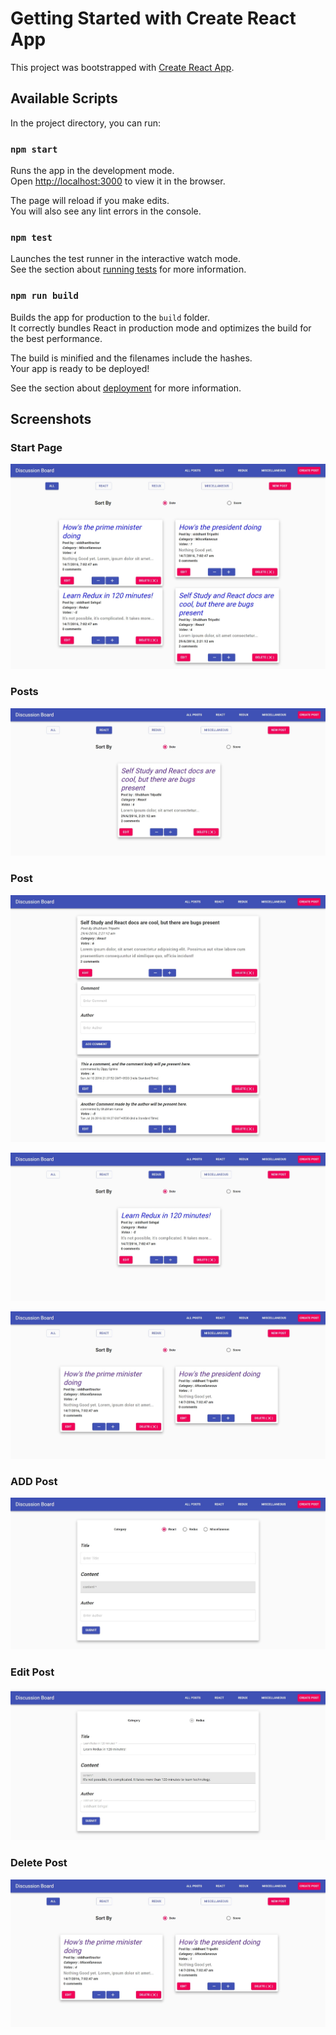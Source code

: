# Getting Started with Create React App

This project was bootstrapped with [Create React App](https://github.com/facebook/create-react-app).

## Available Scripts

In the project directory, you can run:

### `npm start`

Runs the app in the development mode.\
Open [http://localhost:3000](http://localhost:3000) to view it in the browser.

The page will reload if you make edits.\
You will also see any lint errors in the console.

### `npm test`

Launches the test runner in the interactive watch mode.\
See the section about [running tests](https://facebook.github.io/create-react-app/docs/running-tests) for more information.

### `npm run build`

Builds the app for production to the `build` folder.\
It correctly bundles React in production mode and optimizes the build for the best performance.

The build is minified and the filenames include the hashes.\
Your app is ready to be deployed!

See the section about [deployment](https://facebook.github.io/create-react-app/docs/deployment) for more information.

## Screenshots

### Start Page
![Homepage](images/homepage.jpeg)

### Posts
![reactposts](images/reactposts.jpeg)

### Post
![postpage](images/postpage.jpeg)

![reduxposts](images/reduxpage.jpeg)

![miscposts](images/miscpages.jpeg)

### ADD Post
![addpost](images/addpost.jpeg)

### Edit Post
![editpost](images/editpost.jpeg)

### Delete Post
![deletepost](images/afterdeletion.jpeg)